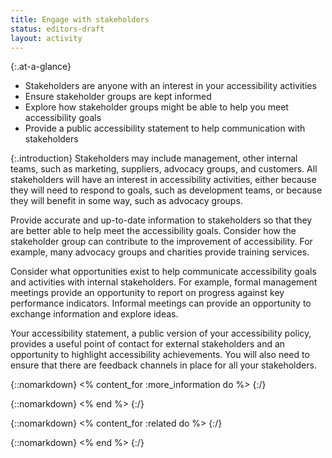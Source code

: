 ```yaml
---
title: Engage with stakeholders
status: editors-draft
layout: activity
---
```


{:.at-a-glance}
* Stakeholders are anyone with an interest in your accessibility activities
* Ensure stakeholder groups are kept informed
* Explore how stakeholder groups might be able to help you meet accessibility goals
* Provide a public accessibility statement to help communication with stakeholders

{:.introduction}
Stakeholders may include management, other internal teams, such as marketing, suppliers, advocacy groups, and customers. All stakeholders will have an interest in accessibility activities, either because they will need to respond to goals, such as development teams, or because they will benefit in some way, such as advocacy groups.

Provide accurate and up-to-date information to stakeholders so that they are better able to help meet the accessibility goals. Consider how the stakeholder group can contribute to the improvement of accessibility. For example, many advocacy groups and charities provide training services.

Consider what opportunities exist to help communicate accessibility goals and activities with internal stakeholders. For example, formal management meetings provide an opportunity to report on progress against key performance indicators. Informal meetings can provide an opportunity to exchange information and explore ideas.

Your accessibility statement, a public version of your accessibility policy, provides a useful point of contact for external stakeholders and an opportunity to highlight accessibility achievements. You will also need to ensure that there are feedback channels in place for all your stakeholders. 

{::nomarkdown}
<% content_for :more_information do %>
{:/}

{::nomarkdown}
<% end %>
{:/}

{::nomarkdown}
<% content_for :related do %>
{:/}

{::nomarkdown}
<% end %>
{:/}
